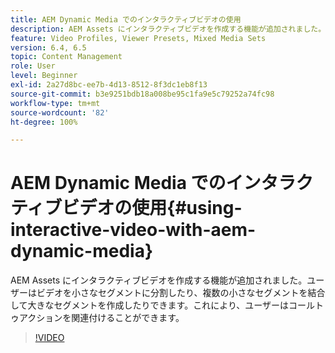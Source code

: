 ```yaml
---
title: AEM Dynamic Media でのインタラクティブビデオの使用
description: AEM Assets にインタラクティブビデオを作成する機能が追加されました。ユーザーはビデオを小さなセグメントに分割したり、複数の小さなセグメントを結合して大きなセグメントを作成したりできます。これにより、ユーザーはコールトゥアクションを関連付けることができます。
feature: Video Profiles, Viewer Presets, Mixed Media Sets
version: 6.4, 6.5
topic: Content Management
role: User
level: Beginner
exl-id: 2a27d8bc-ee7b-4d13-8512-8f3dc1eb8f13
source-git-commit: b3e9251bdb18a008be95c1fa9e5c79252a74fc98
workflow-type: tm+mt
source-wordcount: '82'
ht-degree: 100%

---
```


# AEM Dynamic Media でのインタラクティブビデオの使用{#using-interactive-video-with-aem-dynamic-media}

AEM Assets にインタラクティブビデオを作成する機能が追加されました。ユーザーはビデオを小さなセグメントに分割したり、複数の小さなセグメントを結合して大きなセグメントを作成したりできます。これにより、ユーザーはコールトゥアクションを関連付けることができます。

>[!VIDEO](https://video.tv.adobe.com/v/16516?quality=12&learn=on)
